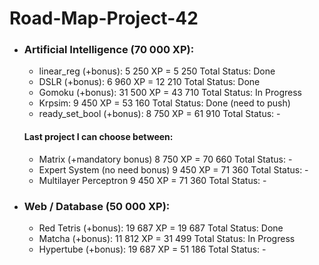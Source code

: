 # Road-Map-Project-42

- ### Artificial Intelligence (70 000 XP):
  - linear_reg (+bonus):              5 250 XP  =  5 250 Total         Status: Done
  - DSLR (+bonus):                    6 960 XP  = 12 210 Total         Status: Done
  - Gomoku (+bonus):                  31 500 XP = 43 710 Total         Status: In Progress
  - Krpsim:                           9 450 XP  = 53 160 Total         Status: Done (need to push)
  - ready_set_bool (+bonus):          8 750 XP  = 61 910 Total         Status: -
  #### Last project I can choose between:
  - Matrix (+mandatory bonus)          8 750 XP  = 70 660 Total         Status: -
  - Expert System (no need bonus)     9 450 XP  = 71 360 Total         Status: -
  - Multilayer Perceptron             9 450 XP  = 71 360 Total         Status: -
  
- ### Web / Database (50 000 XP):
  - Red Tetris (+bonus):             19 687 XP = 19 687 Total         Status: Done
  - Matcha (+bonus):                 11 812 XP = 31 499 Total         Status: In Progress
  - Hypertube (+bonus):              19 687 XP = 51 186 Total         Status: -
